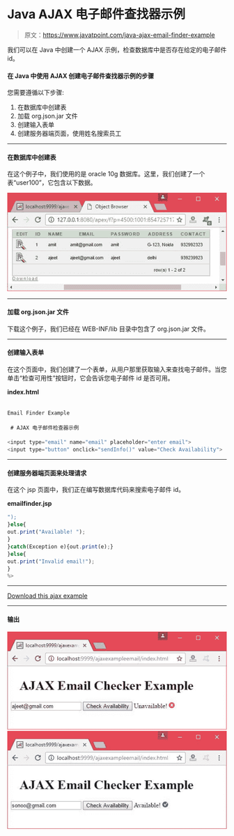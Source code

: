 # Java AJAX 电子邮件查找器示例

> 原文：<https://www.javatpoint.com/java-ajax-email-finder-example>

我们可以在 Java 中创建一个 AJAX 示例，检查数据库中是否存在给定的电子邮件 id。

#### 在 Java 中使用 AJAX 创建电子邮件查找器示例的步骤

您需要遵循以下步骤:

1.  在数据库中创建表
2.  加载 org.json.jar 文件
3.  创建输入表单
4.  创建服务器端页面，使用姓名搜索员工

* * *

#### 在数据库中创建表

在这个例子中，我们使用的是 oracle 10g 数据库。这里，我们创建了一个表“user100”，它包含以下数据。

![Java AJAX Email Finder Example 1](img/ad471ff35b159801962eec5a0be085ad.png)

* * *

#### 加载 org.json.jar 文件

下载这个例子，我们已经在 WEB-INF/lib 目录中包含了 org.json.jar 文件。

* * *

#### 创建输入表单

在这个页面中，我们创建了一个表单，从用户那里获取输入来查找电子邮件。当您单击“检查可用性”按钮时，它会告诉您电子邮件 id 是否可用。

**index.html**

```js

Email Finder Example

 # AJAX 电子邮件检查器示例 

<input type="email" name="email" placeholder="enter email">
<input type="button" onclick="sendInfo()" value="Check Availability">

```

* * *

#### 创建服务器端页面来处理请求

在这个 jsp 页面中，我们正在编写数据库代码来搜索电子邮件 id。

**emailfinder.jsp**

```js
");
}else{
out.print("Available! ");
}
}catch(Exception e){out.print(e);}
}else{
out.print("Invalid email!");
}
%>

```

* * *

[Download this ajax example](https://static.javatpoint.com/ajaxpages/src/ajaxexampleemail.zip)

* * *

#### 输出

![Java AJAX Email Finder Example 2](img/e072be6208d5569e1a2ef5cc0a715a59.png) ![Java AJAX Email Finder Example 3](img/0551fb602f7d06e7568dce6dedcf7aa1.png)